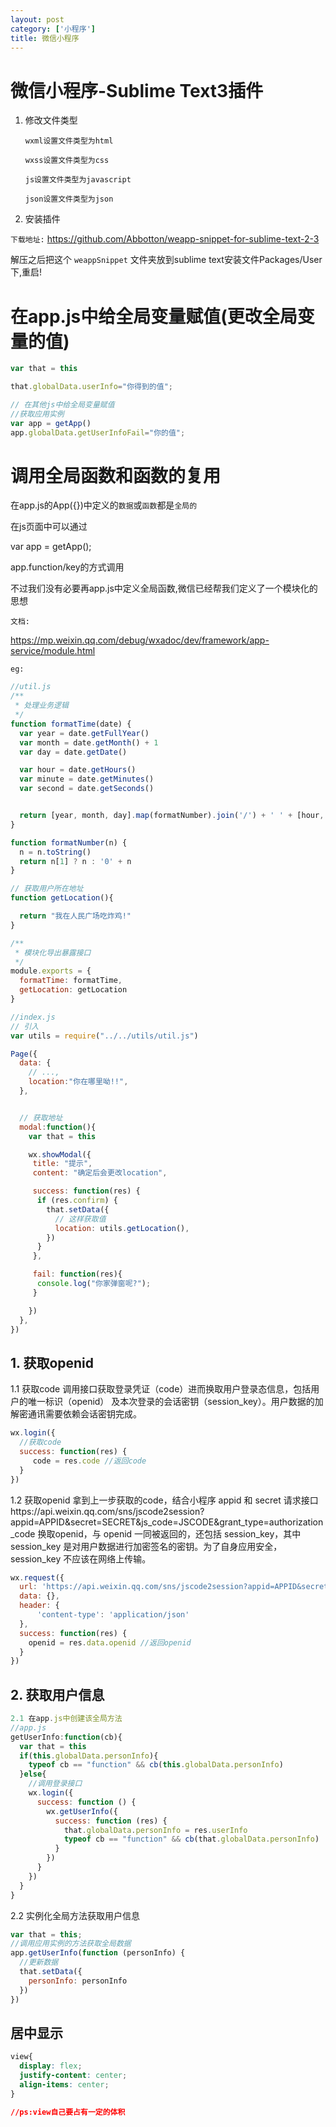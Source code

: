 ```yaml
---
layout: post
category: ['小程序']
title: 微信小程序
---
```

# 微信小程序-Sublime Text3插件

1. 修改文件类型

	`wxml设置文件类型为html`

	`wxss设置文件类型为css`

	`js设置文件类型为javascript`

	`json设置文件类型为json`

2. 安装插件

`下载地址:` <https://github.com/Abbotton/weapp-snippet-for-sublime-text-2-3>

解压之后把这个 `weappSnippet` 文件夹放到sublime text安装文件Packages/User 下,重启!



# 在app.js中给全局变量赋值(更改全局变量的值)
```javascript
var that = this

that.globalData.userInfo="你得到的值";

// 在其他js中给全局变量赋值
//获取应用实例
var app = getApp()
app.globalData.getUserInfoFail="你的值";
```

# 调用全局函数和函数的复用
在app.js的App({})中定义的`数据`或`函数`都是`全局的`

在js页面中可以通过

var app = getApp();

app.function/key的方式调用

不过我们没有必要再app.js中定义全局函数,微信已经帮我们定义了一个模块化的思想

`文档:`

<https://mp.weixin.qq.com/debug/wxadoc/dev/framework/app-service/module.html>

`eg:`

```javascript
//util.js
/**
 * 处理业务逻辑
 */
function formatTime(date) {
  var year = date.getFullYear()
  var month = date.getMonth() + 1
  var day = date.getDate()

  var hour = date.getHours()
  var minute = date.getMinutes()
  var second = date.getSeconds()


  return [year, month, day].map(formatNumber).join('/') + ' ' + [hour, minute, second].map(formatNumber).join(':')
}

function formatNumber(n) {
  n = n.toString()
  return n[1] ? n : '0' + n
}

// 获取用户所在地址
function getLocation(){

  return "我在人民广场吃炸鸡!"
}

/**
 * 模块化导出暴露接口
 */
module.exports = {
  formatTime: formatTime,
  getLocation: getLocation
}

```

```javascript
//index.js
// 引入
var utils = require("../../utils/util.js")

Page({
  data: {
	// ...,
    location:"你在哪里呦!!",
  },


  // 获取地址
  modal:function(){
    var that = this

    wx.showModal({
     title: "提示",
     content: "确定后会更改location",

     success: function(res) {
      if (res.confirm) {
        that.setData({
          // 这样获取值
          location: utils.getLocation(),
        })
      }
     },

     fail: function(res){
      console.log("你家弹窗呢?");
     }

    })
  },
})
```

## 1. 获取openid
  1.1 获取code
  调用接口获取登录凭证（code）进而换取用户登录态信息，包括用户的唯一标识（openid） 及本次登录的会话密钥（session_key）。用户数据的加解密通讯需要依赖会话密钥完成。
  ```javascript
  wx.login({
    //获取code
    success: function(res) {
       code = res.code //返回code
    }
  })
```
  1.2 获取openid
  拿到上一步获取的code，结合小程序 appid 和 secret 请求接口https://api.weixin.qq.com/sns/jscode2session?appid=APPID&secret=SECRET&js_code=JSCODE&grant_type=authorization_code 换取openid，与 openid 一同被返回的，还包括 session_key，其中 session_key 是对用户数据进行加密签名的密钥。为了自身应用安全，session_key 不应该在网络上传输。
  ```javascript
  wx.request({
    url: 'https://api.weixin.qq.com/sns/jscode2session?appid=APPID&secret=SECRET&js_code='+ code +'&grant_type=authorization_code',
    data: {},
    header: {
        'content-type': 'application/json'
    },
    success: function(res) {
      openid = res.data.openid //返回openid
    }
  })
  ```
## 2. 获取用户信息
  ```javascript
  2.1 在app.js中创建该全局方法
  //app.js
  getUserInfo:function(cb){
    var that = this
    if(this.globalData.personInfo){
      typeof cb == "function" && cb(this.globalData.personInfo)
    }else{
      //调用登录接口
      wx.login({
        success: function () {
          wx.getUserInfo({
            success: function (res) {
              that.globalData.personInfo = res.userInfo
              typeof cb == "function" && cb(that.globalData.personInfo)
            }
          })
        }
      })
    }
  }
  ```
  2.2 实例化全局方法获取用户信息
  ```javascript
  var that = this;
  //调用应用实例的方法获取全局数据
  app.getUserInfo(function (personInfo) {
    //更新数据
    that.setData({
      personInfo: personInfo
    })
  })
  ```
## 居中显示
```css
view{
  display: flex;
  justify-content: center;
  align-items: center;
}

//ps:view自己要占有一定的体积
```
